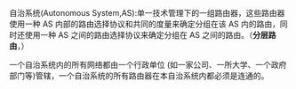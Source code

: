 自治系统(Autonomous System,AS):单一技术管理下的一组路由器，这些路由器使用一种 AS 内部的路由选择协议和共同的度量来确定分组在该 AS 内的路由，同时还使用一种 AS 之间的路由选择协议来确定分组在 AS 之间的路由。（**分层路由**，）

一个自治系统内的所有网络都由一个行政单位 (如一家公司、一所大学、一个政府部门等)管辖，一个自治系统的所有路由器在本自治系统内都必须是连通的。